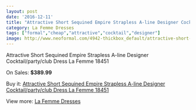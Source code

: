 ```yaml
---
layout: post
date: '2016-12-11'
title: "Attractive Short Sequined Empire Strapless A-line Designer Cocktail/party/club Dress La Femme 18451"
category: La Femme Dresses
tags: ["formal","cheap","attractive","cocktail","designer"]
image: http://www.neoformal.com/4942-thickbox_default/attractive-short-sequined-empire-strapless-a-line-designer-cocktail-party-club-dress-la-femme-18451.jpg
---
```

Attractive Short Sequined Empire Strapless A-line Designer Cocktail/party/club Dress La Femme 18451

On Sales: **$389.99**
<a href="https://www.neoformal.com/en/la-femme-dresses/1825-attractive-short-sequined-empire-strapless-a-line-designer-cocktail-party-club-dress-la-femme-18451.html"><amp-img layout="responsive" width="600" height="600" src="//www.neoformal.com/4942-thickbox_default/attractive-short-sequined-empire-strapless-a-line-designer-cocktail-party-club-dress-la-femme-18451.jpg" alt="Attractive Short Sequined Empire Strapless A-line Designer Cocktail/party/club Dress La Femme 18451 0" /></a>
<a href="https://www.neoformal.com/en/la-femme-dresses/1825-attractive-short-sequined-empire-strapless-a-line-designer-cocktail-party-club-dress-la-femme-18451.html"><amp-img layout="responsive" width="600" height="600" src="//www.neoformal.com/4943-thickbox_default/attractive-short-sequined-empire-strapless-a-line-designer-cocktail-party-club-dress-la-femme-18451.jpg" alt="Attractive Short Sequined Empire Strapless A-line Designer Cocktail/party/club Dress La Femme 18451 1" /></a>

Buy it: [Attractive Short Sequined Empire Strapless A-line Designer Cocktail/party/club Dress La Femme 18451](https://www.neoformal.com/en/la-femme-dresses/1825-attractive-short-sequined-empire-strapless-a-line-designer-cocktail-party-club-dress-la-femme-18451.html "Attractive Short Sequined Empire Strapless A-line Designer Cocktail/party/club Dress La Femme 18451")

View more: [La Femme Dresses](https://www.neoformal.com/en/16-la-femme-dresses "La Femme Dresses")